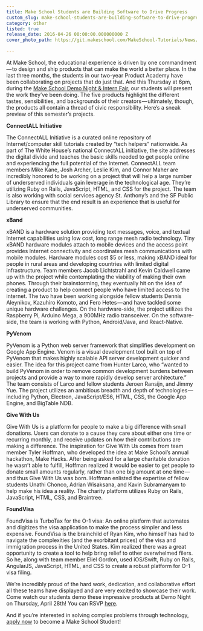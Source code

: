 ```yaml
---
title: Make School Students are Building Software to Drive Progress
custom_slug: make-school-students-are-building-software-to-drive-progress
category: other
listed: true
release_date: 2016-04-26 00:00:00.000000000 Z
cover_photo_path: https://git.makeschool.com/MakeSchool-Tutorials/News/3312ca878c0549b04f5964828cfcc8436b81d85c//9ce655c3-26be-465b-acb0-45db12385c5d/cover_photo.jpeg

---
```

At Make School, the educational experience is driven by one commandment — to design and ship products that can make the world a better place. In the last three months, the students in our two-year Product Academy have been collaborating on projects that do just that. And this Thursday at 6pm, during the <a href="http://bit.ly/1VSKK77">Make School Demo Night & Intern Fair</a>, our students will present the work they’ve been doing. The five products highlight the different tastes, sensibilities, and backgrounds of their creators — ultimately, though, the products all contain a thread of civic responsibility. Here’s a sneak preview of this semester’s projects.

<strong>ConnectALL Initiative</strong>

The ConnectALL Initiative is a curated online repository of Internet/computer skill tutorials created by “tech helpers” nationwide. As part of The White House’s national ConnectALL initiative, the site addresses the digital divide and teaches the basic skills needed to get people online and experiencing the full potential of the Internet. ConnectALL team members Mike Kane, Josh Archer, Leslie Kim, and Connor Maher are incredibly honored to be working on a project that will help a large number of underserved individuals gain leverage in the technological age. They’re utilizing Ruby on Rails, JavaScript, HTML, and CSS for the project. The team is also working with social services agency St. Anthony’s and the SF Public Library to ensure that the end result is an experience that is useful for underserved communities.

<strong>xBand</strong>

xBAND is a hardware solution providing text messages, voice, and textual Internet capabilities using low cost, long range mesh radio technology. Tiny xBAND hardware modules attach to mobile devices and the access point provides Internet connectivity and coordinates mesh communications with mobile modules. Hardware modules cost $5 or less, making xBAND ideal for people in rural areas and developing countries with limited digital infrastructure. Team members Jacob Lichtstrahl and Kevin Caldwell came up with the project while contemplating the viability of making their own phones. Through their brainstorming, they eventually hit on the idea of creating a product to help connect people who have limited access to the internet. The two have been working alongside fellow students Dennis Aleynikov, Kazuhiro Komoto, and Fero Hetes — and have tackled some unique hardware challenges. On the hardware-side, the project utilizes the Raspberry Pi, Arduino Mega, a 900MHz radio transceiver. On the software-side, the team is working with Python, Android/Java, and React-Native.

<strong>PyVenom</strong>

PyVenom is a Python web server framework that simplifies development on Google App Engine. Venom is a visual development tool built on top of PyVenom that makes highly scalable API server development quicker and easier. The idea for this project came from Hunter Larco, who “wanted to build PyVenom in order to remove common development burdens between projects and provide a way to more rapidly develop server architecture.” The team consists of Larco and fellow students Jeroen Ransijn, and Jimmy Yue. The project utilizes an ambitious breadth and depth of technologies — including Python, Electron, JavaScript/ES6, HTML, CSS, the Google App Engine, and BigTable NDB.

<strong>Give With Us</strong>

Give With Us is a platform for people to make a big difference with small donations. Users can donate to a cause they care about either one time or recurring monthly, and receive updates on how their contributions are making a difference. The inspiration for Give With Us comes from team member Tyler Hoffman, who developed the idea at Make School’s annual hackathon, Make Hacks. After being asked for a large charitable donation he wasn’t able to fulfill, Hoffman realized it would be easier to get people to donate small amounts regularly, rather than one big amount at one time — and thus Give With Us was born. Hoffman enlisted the expertise of fellow students Unathi Chonco, Adrian Wisaksana, and Kavin Subramanyam to help make his idea a reality. The charity platform utilizes Ruby on Rails, JavaScript, HTML, CSS, and Braintree.

<strong>FoundVisa</strong>

FoundVisa is TurboTax for the O-1 visa: An online platform that automates and digitizes the visa application to make the process simpler and less expensive. FoundVisa is the brainchild of Ryan Kim, who himself has had to navigate the complexities (and the exorbitant prices) of the visa and immigration process in the United States. Kim realized there was a great opportunity to create a tool to help bring relief to other overwhelmed filers. So he, along with team member Eliel Gordon, used iOS/Swift, Ruby on Rails, AngularJS, JavaScript, HTML, and CSS to create a robust platform for O-1 visa filing.

We’re incredibly proud of the hard work, dedication, and collaborative effort all these teams have displayed and are very excited to showcase their work. Come watch our students demo these impressive products at Demo Night on Thursday, April 28th! You can RSVP <a href="http://bit.ly/1VSKK77">here</a>.

And if you’re interested in solving complex problems through technology, <a href="http://bit.ly/1VSKeWH">apply now</a> to become a Make School Student!